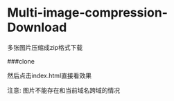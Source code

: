 # Multi-image-compression-Download
多张图片压缩成zip格式下载

###clone

然后点击index.html直接看效果

注意:
图片不能存在和当前域名跨域的情况
